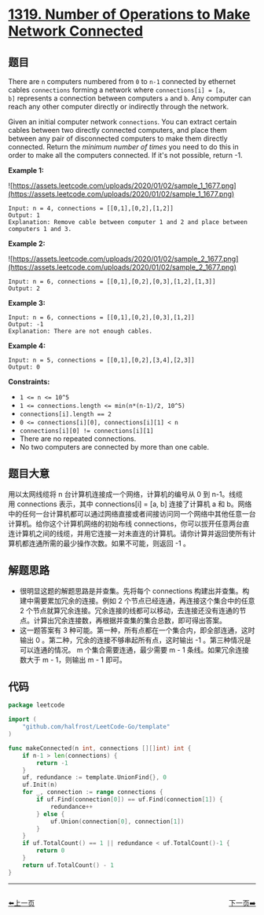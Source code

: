 # [1319. Number of Operations to Make Network Connected](https://leetcode.com/problems/number-of-operations-to-make-network-connected/)


## 题目

There are `n` computers numbered from `0` to `n-1` connected by ethernet cables `connections` forming a network where `connections[i] = [a, b]` represents a connection between computers `a` and `b`. Any computer can reach any other computer directly or indirectly through the network.

Given an initial computer network `connections`. You can extract certain cables between two directly connected computers, and place them between any pair of disconnected computers to make them directly connected. Return the *minimum number of times* you need to do this in order to make all the computers connected. If it's not possible, return -1.

**Example 1:**

![https://assets.leetcode.com/uploads/2020/01/02/sample_1_1677.png](https://assets.leetcode.com/uploads/2020/01/02/sample_1_1677.png)

```
Input: n = 4, connections = [[0,1],[0,2],[1,2]]
Output: 1
Explanation: Remove cable between computer 1 and 2 and place between computers 1 and 3.
```

**Example 2:**

![https://assets.leetcode.com/uploads/2020/01/02/sample_2_1677.png](https://assets.leetcode.com/uploads/2020/01/02/sample_2_1677.png)

```
Input: n = 6, connections = [[0,1],[0,2],[0,3],[1,2],[1,3]]
Output: 2
```

**Example 3:**

```
Input: n = 6, connections = [[0,1],[0,2],[0,3],[1,2]]
Output: -1
Explanation: There are not enough cables.
```

**Example 4:**

```
Input: n = 5, connections = [[0,1],[0,2],[3,4],[2,3]]
Output: 0
```

**Constraints:**

- `1 <= n <= 10^5`
- `1 <= connections.length <= min(n*(n-1)/2, 10^5)`
- `connections[i].length == 2`
- `0 <= connections[i][0], connections[i][1] < n`
- `connections[i][0] != connections[i][1]`
- There are no repeated connections.
- No two computers are connected by more than one cable.

## 题目大意

用以太网线缆将 n 台计算机连接成一个网络，计算机的编号从 0 到 n-1。线缆用 connections 表示，其中 connections[i] = [a, b] 连接了计算机 a 和 b。网络中的任何一台计算机都可以通过网络直接或者间接访问同一个网络中其他任意一台计算机。给你这个计算机网络的初始布线 connections，你可以拔开任意两台直连计算机之间的线缆，并用它连接一对未直连的计算机。请你计算并返回使所有计算机都连通所需的最少操作次数。如果不可能，则返回 -1 。

## 解题思路

- 很明显这题的解题思路是并查集。先将每个 connections 构建出并查集。构建中需要累加冗余的连接。例如 2 个节点已经连通，再连接这个集合中的任意 2 个节点就算冗余连接。冗余连接的线都可以移动，去连接还没有连通的节点。计算出冗余连接数，再根据并查集的集合总数，即可得出答案。
- 这一题答案有 3 种可能。第一种，所有点都在一个集合内，即全部连通，这时输出 0 。第二种，冗余的连接不够串起所有点，这时输出 -1 。第三种情况是可以连通的情况。 m 个集合需要连通，最少需要 m - 1 条线。如果冗余连接数大于 m - 1，则输出 m - 1 即可。

## 代码

```go
package leetcode

import (
	"github.com/halfrost/LeetCode-Go/template"
)

func makeConnected(n int, connections [][]int) int {
	if n-1 > len(connections) {
		return -1
	}
	uf, redundance := template.UnionFind{}, 0
	uf.Init(n)
	for _, connection := range connections {
		if uf.Find(connection[0]) == uf.Find(connection[1]) {
			redundance++
		} else {
			uf.Union(connection[0], connection[1])
		}
	}
	if uf.TotalCount() == 1 || redundance < uf.TotalCount()-1 {
		return 0
	}
	return uf.TotalCount() - 1
}
```


----------------------------------------------
<div style="display: flex;justify-content: space-between;align-items: center;">
<p><a href="https://books.halfrost.com/leetcode/ChapterFour/1317.Convert-Integer-to-the-Sum-of-Two-No-Zero-Integers/">⬅️上一页</a></p>
<p><a href="https://books.halfrost.com/leetcode/ChapterFour/1380.Lucky-Numbers-in-a-Matrix/">下一页➡️</a></p>
</div>
